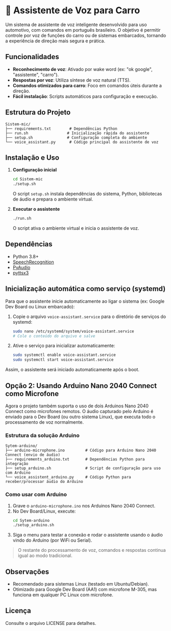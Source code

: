 # 🚗 Assistente de Voz para Carro

Um sistema de assistente de voz inteligente desenvolvido para uso automotivo, com comandos em português brasileiro. O objetivo é permitir controle por voz de funções do carro ou de sistemas embarcados, tornando a experiência de direção mais segura e prática.

## Funcionalidades
- **Reconhecimento de voz**: Ativado por wake word (ex: "ok google", "assistente", "carro").
- **Respostas por voz**: Utiliza síntese de voz natural (TTS).
- **Comandos otimizados para carro**: Foco em comandos úteis durante a direção.
- **Fácil instalação**: Scripts automáticos para configuração e execução.

## Estrutura do Projeto
```
Sistem-mic/
├── requirements.txt        # Dependências Python
├── run.sh                 # Inicialização rápida do assistente
├── setup.sh               # Configuração completa do ambiente
└── voice_assistant.py      # Código principal do assistente de voz
```

## Instalação e Uso

1. **Configuração inicial**
   ```bash
   cd Sistem-mic
   ./setup.sh
   ```
   O script `setup.sh` instala dependências do sistema, Python, bibliotecas de áudio e prepara o ambiente virtual.

2. **Executar o assistente**
   ```bash
   ./run.sh
   ```
   O script ativa o ambiente virtual e inicia o assistente de voz.

## Dependências
- Python 3.8+
- [SpeechRecognition](https://pypi.org/project/SpeechRecognition/)
- [PyAudio](https://pypi.org/project/PyAudio/)
- [pyttsx3](https://pypi.org/project/pyttsx3/)

## Inicialização automática como serviço (systemd)

Para que o assistente inicie automaticamente ao ligar o sistema (ex: Google Dev Board ou Linux embarcado):

1. Copie o arquivo `voice-assistant.service` para o diretório de serviços do systemd:
   ```bash
   sudo nano /etc/systemd/system/voice-assistant.service
   # Cole o conteúdo do arquivo e salve
   ```
2. Ative o serviço para inicializar automaticamente:
   ```bash
   sudo systemctl enable voice-assistant.service
   sudo systemctl start voice-assistant.service
   ```

Assim, o assistente será iniciado automaticamente após o boot.

## Opção 2: Usando Arduino Nano 2040 Connect como Microfone

Agora o projeto também suporta o uso de dois Arduinos Nano 2040 Connect como microfones remotos. O áudio capturado pelo Arduino é enviado para o Dev Board (ou outro sistema Linux), que executa todo o processamento de voz normalmente.

### Estrutura da solução Arduino
```
Sytem-arduino/
├── arduino-microphone.ino         # Código para Arduino Nano 2040 Connect (envio de áudio)
├── requirements_arduino.txt       # Dependências Python para integração
├── setup_arduino.sh               # Script de configuração para uso com Arduino
└── voice_assistent_arduino.py     # Código Python para receber/processar áudio do Arduino
```

### Como usar com Arduino
1. Grave o `arduino-microphone.ino` nos Arduinos Nano 2040 Connect.
2. No Dev Board/Linux, execute:
   ```bash
   cd Sytem-arduino
   ./setup_arduino.sh
   ```
3. Siga o menu para testar a conexão e rodar o assistente usando o áudio vindo do Arduino (por WiFi ou Serial).

> O restante do processamento de voz, comandos e respostas continua igual ao modo tradicional.

## Observações
- Recomendado para sistemas Linux (testado em Ubuntu/Debian).
- Otimizado para Google Dev Board (AA1) com microfone M-305, mas funciona em qualquer PC Linux com microfone.

## Licença
Consulte o arquivo LICENSE para detalhes.


